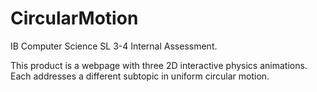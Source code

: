 # CircularMotion
IB Computer Science SL 3-4 Internal Assessment.

This product is a webpage with three 2D interactive physics animations. Each addresses a different subtopic in uniform circular motion.
